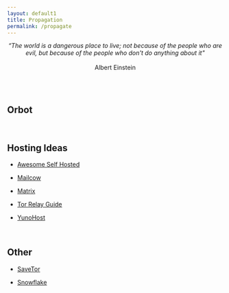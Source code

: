 ```yaml
---
layout: default1
title: Propagation
permalink: /propagate
---
```


<div style="text-align:center;">
<p><i>“The world is a dangerous place to live; not because of the people who are evil, but because of the people who don't do anything about it"</i> <br> <br> Albert Einstein </p>
</div>

<br>
<br>

## Orbot



<br>

## Hosting Ideas

- [Awesome Self Hosted](https://github.com/awesome-selfhosted/awesome-selfhosted)

- [Mailcow](https://github.com/mailcow/mailcow-dockerized)

- [Matrix](https://matrix.org/)

- [Tor Relay Guide](https://community.torproject.org/relay/)

- [YunoHost](https://yunohost.org/)

<br>

## Other

- [SaveTor](https://savetor.network/)

- [Snowflake](https://snowflake.torproject.org/)
